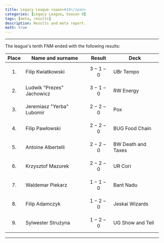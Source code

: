 ```yaml
---
title: Legacy League <span>#10</span>
categories: [Legacy League, Season 0]
tags: [meta, results]
description: Results and meta report.
math: true
---
```


---

The league's tenth FNM ended with the following results:

|   Place   | Name and surname          | Result      | Deck               |
|:---------:|---------------------------|-------------|--------------------|
| $$ 1. $$  | Filip Kwiatkowski         | $$ 3-1-0 $$ | UBr Tempo          |
| $$ 2. $$  | Ludwik "Prezes" Jachowicz | $$ 3-1-0 $$ | RW Energy          |
| $$ 3. $$  | Jeremiasz "Yerba" Lubomir | $$ 2-2-0 $$ | Pox                |
| $$ 4. $$  | Filip Pawłowski           | $$ 2-2-0 $$ | BUG Food Chain     |
| $$ 5. $$  | Antoine Albertelli        | $$ 2-2-0 $$ | BW Death and Taxes |
| $$ 6. $$  | Krzysztof Mazurek         | $$ 2-2-0 $$ | UR Cori            |
| $$ 7. $$  | Waldemar Piekarz          | $$ 1-1-0 $$ | Bant Nadu          |
| $$ 8. $$  | Filip Adamczyk            | $$ 1-2-0 $$ | Jeskai Wizards     |
| $$ 9. $$  | Sylwester Strużyna        | $$ 1-2-0 $$ | UG Show and Tell   |

---
